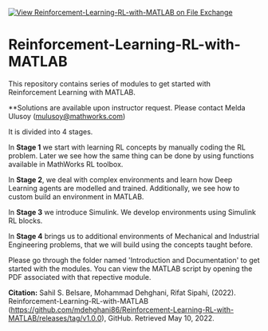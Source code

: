 [![View Reinforcement-Learning-RL-with-MATLAB on File Exchange](https://www.mathworks.com/matlabcentral/images/matlab-file-exchange.svg)](https://www.mathworks.com/matlabcentral/fileexchange/111460-reinforcement-learning-rl-with-matlab)

# Reinforcement-Learning-RL-with-MATLAB
This repository contains series of modules to get started with Reinforcement Learning with MATLAB.

**Solutions are available upon instructor request. Please contact Melda Ulusoy (<mulusoy@mathworks.com>)

It is divided into 4 stages.

In **Stage 1** we start with learning RL concepts by manually coding the RL problem. Later 
we see how the same thing can be done by using functions available in MathWorks 
RL toolbox.

In **Stage 2**, we deal with complex environments and learn how Deep Learning agents 
are modelled and trained. Additionally, we see how to custom build an environment 
in MATLAB.

In **Stage 3** we introduce Simulink. We develop environments using Simulink RL blocks.

In **Stage 4** brings us to additional environments of Mechanical and Industrial 
Engineering problems, that we will build using the concepts taught before.

Please go through the folder named 'Introduction and Documentation' to get started with the modules.
You can view the MATLAB script by opening the PDF associated with that repective module.

**Citation:**
Sahil S. Belsare, Mohammad Dehghani, Rifat Sipahi, (2022). Reinforcement-Learning-RL-with-MATLAB (https://github.com/mdehghani86/Reinforcement-Learning-RL-with-MATLAB/releases/tag/v1.0.0), GitHub. Retrieved May 10, 2022.
